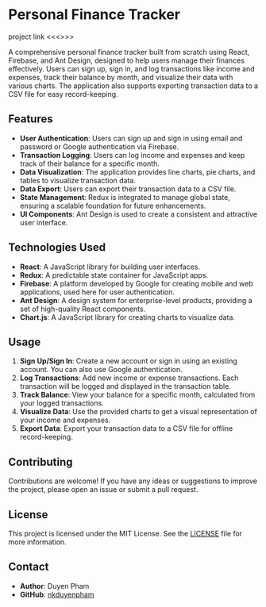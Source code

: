 # Personal Finance Tracker

project link <<<<cooming soon>>>>

A comprehensive personal finance tracker built from scratch using React, Firebase, and Ant Design, designed to help users manage their finances effectively. Users can sign up, sign in, and log transactions like income and expenses, track their balance by month, and visualize their data with various charts. The application also supports exporting transaction data to a CSV file for easy record-keeping.

## Features

- **User Authentication**: Users can sign up and sign in using email and password or Google authentication via Firebase.
- **Transaction Logging**: Users can log income and expenses and keep track of their balance for a specific month.
- **Data Visualization**: The application provides line charts, pie charts, and tables to visualize transaction data.
- **Data Export**: Users can export their transaction data to a CSV file.
- **State Management**: Redux is integrated to manage global state, ensuring a scalable foundation for future enhancements.
- **UI Components**: Ant Design is used to create a consistent and attractive user interface.

## Technologies Used

- **React**: A JavaScript library for building user interfaces.
- **Redux**: A predictable state container for JavaScript apps.
- **Firebase**: A platform developed by Google for creating mobile and web applications, used here for user authentication.
- **Ant Design**: A design system for enterprise-level products, providing a set of high-quality React components.
- **Chart.js**: A JavaScript library for creating charts to visualize data.

## Usage

1. **Sign Up/Sign In**: Create a new account or sign in using an existing account. You can also use Google authentication.
2. **Log Transactions**: Add new income or expense transactions. Each transaction will be logged and displayed in the transaction table.
3. **Track Balance**: View your balance for a specific month, calculated from your logged transactions.
4. **Visualize Data**: Use the provided charts to get a visual representation of your income and expenses.
5. **Export Data**: Export your transaction data to a CSV file for offline record-keeping.

## Contributing

Contributions are welcome! If you have any ideas or suggestions to improve the project, please open an issue or submit a pull request.

## License

This project is licensed under the MIT License. See the [LICENSE](LICENSE) file for more information.

## Contact

- **Author**: Duyen Pham
- **GitHub**: [nkduyenpham](https://github.com/nkduyenpham)
